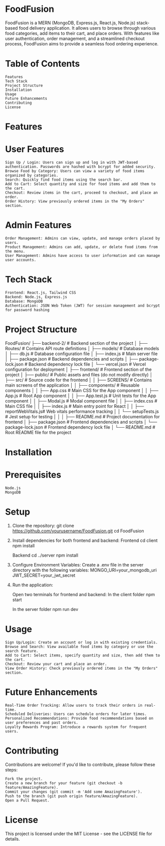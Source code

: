 # FoodFusion

FoodFusion is a MERN (MongoDB, Express.js, React.js, Node.js) stack-based food delivery application. It allows users to browse through various food categories, add items to their cart, and place orders. With features like user authentication, order management, and a streamlined checkout process, FoodFusion aims to provide a seamless food ordering experience.

# Table of Contents

    Features
    Tech Stack
    Project Structure
    Installation
    Usage
    Future Enhancements
    Contributing
    License

# Features

# User Features

    Sign Up / Login: Users can sign up and log in with JWT-based authentication. Passwords are hashed with bcrypt for added security.
    Browse Food by Category: Users can view a variety of food items organized by categories.
    Search: Quickly find food items using the search bar.
    Add to Cart: Select quantity and size for food items and add them to the cart.
    Checkout: Review items in the cart, proceed to checkout, and place an order.
    Order History: View previously ordered items in the "My Orders" section.

# Admin Features

    Order Management: Admins can view, update, and manage orders placed by users.
    Product Management: Admins can add, update, or delete food items from the menu.
    User Management: Admins have access to user information and can manage user accounts.

# Tech Stack

    Frontend: React.js, Tailwind CSS
    Backend: Node.js, Express.js
    Database: MongoDB
    Authentication: JSON Web Token (JWT) for session management and bcrypt for password hashing

# Project Structure


FoodFusion/
    ├── backend-2/               # Backend section of the project
    │   ├── Routes/               # Contains API route definitions
    │   ├── models/               # Database models
    │   ├── db.js                 # Database configuration file
    │   ├── index.js              # Main server file
    │   ├── package.json          # Backend dependencies and scripts
    │   ├── package-lock.json     # Backend dependency lock file
    │   └── vercel.json           # Vercel configuration for deployment
    │
    ├── frontend/                 # Frontend section of the project
    │   ├── public/               # Public assets and files (do not modify directly)
    │   ├── src/                  # Source code for the frontend
    │   │   ├── SCREENS/          # Contains main screens of the application
    │   │   ├── components/       # Reusable components
    │   │   ├── App.css           # Main CSS for the App component
    │   │   ├── App.js            # Root App component
    │   │   ├── App.test.js       # Unit tests for the App component
    │   │   ├── Modal.js          # Modal component file
    │   │   ├── index.css         # Main CSS file
    │   │   ├── index.js          # Main entry point for React
    │   │   ├── reportWebVitals.js# Web vitals performance tracking
    │   │   └── setupTests.js     # Jest setup for testing
    │   │
    │   ├── README.md             # Project documentation for frontend
    │   ├── package.json          # Frontend dependencies and scripts
    │   └── package-lock.json     # Frontend dependency lock file
    │
    └── README.md                 # Root README file for the project


# Installation

# Prerequisites

    Node.js
    MongoDB

# Setup

1.  Clone the repository:
    git clone https://github.com/yourusername/FoodFusion.git
    cd FoodFusion

2. Install dependencies for both frontend and backend:
    Frontend
    cd client
    npm install

    Backend
    cd ../server
    npm install

3. Configure Environment Variables:
   Create a .env file in the server directory with the following variables:
   MONGO_URI=your_mongodb_uri
   JWT_SECRET=your_jwt_secret

4. Run the application:
   
   Open two terminals for frontend and backend:
   In the client folder
   npm start

   In the server folder
   npm run dev

# Usage

    Sign Up/Login: Create an account or log in with existing credentials.
    Browse and Search: View available food items by category or use the search feature.
    Add to Cart: Select items, specify quantity and size, then add them to the cart.
    Checkout: Review your cart and place an order.
    View Order History: Check previously ordered items in the "My Orders" section.

# Future Enhancements

    Real-Time Order Tracking: Allow users to track their orders in real-time.
    Scheduled Deliveries: Users can schedule orders for later times.
    Personalized Recommendations: Provide food recommendations based on user preferences and past orders.
    Loyalty Rewards Program: Introduce a rewards system for frequent users.

# Contributing

Contributions are welcome! If you'd like to contribute, please follow these steps:

    Fork the project.
    Create a new branch for your feature (git checkout -b feature/AmazingFeature).
    Commit your changes (git commit -m 'Add some AmazingFeature').
    Push to the branch (git push origin feature/AmazingFeature).
    Open a Pull Request.

# License

This project is licensed under the MIT License - see the LICENSE file for details.



    
